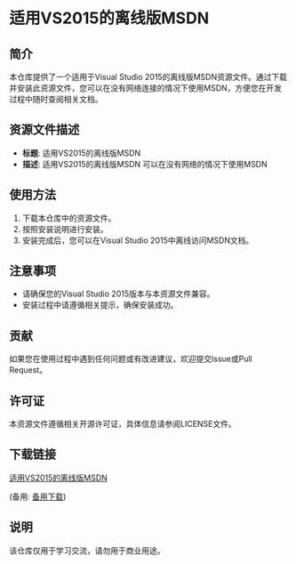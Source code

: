 # 适用VS2015的离线版MSDN

## 简介
本仓库提供了一个适用于Visual Studio 2015的离线版MSDN资源文件。通过下载并安装此资源文件，您可以在没有网络连接的情况下使用MSDN，方便您在开发过程中随时查阅相关文档。

## 资源文件描述
- **标题**: 适用VS2015的离线版MSDN
- **描述**: 适用VS2015的离线版MSDN  可以在没有网络的情况下使用MSDN

## 使用方法
1. 下载本仓库中的资源文件。
2. 按照安装说明进行安装。
3. 安装完成后，您可以在Visual Studio 2015中离线访问MSDN文档。

## 注意事项
- 请确保您的Visual Studio 2015版本与本资源文件兼容。
- 安装过程中请遵循相关提示，确保安装成功。

## 贡献
如果您在使用过程中遇到任何问题或有改进建议，欢迎提交Issue或Pull Request。

## 许可证
本资源文件遵循相关开源许可证，具体信息请参阅LICENSE文件。

## 下载链接
[适用VS2015的离线版MSDN](https://pan.quark.cn/s/1094d005328a) 

(备用: [备用下载](https://pan.baidu.com/s/1Kdf0VWSVI6NikSD8iUywIQ?pwd=1234))

## 说明

该仓库仅用于学习交流，请勿用于商业用途。

